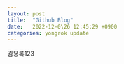 ```yaml
---
layout: post
title:  "Github Blog"
date:   2022-12-0\26 12:45:29 +0900
categories: yongrok update
---
```


김용록123
